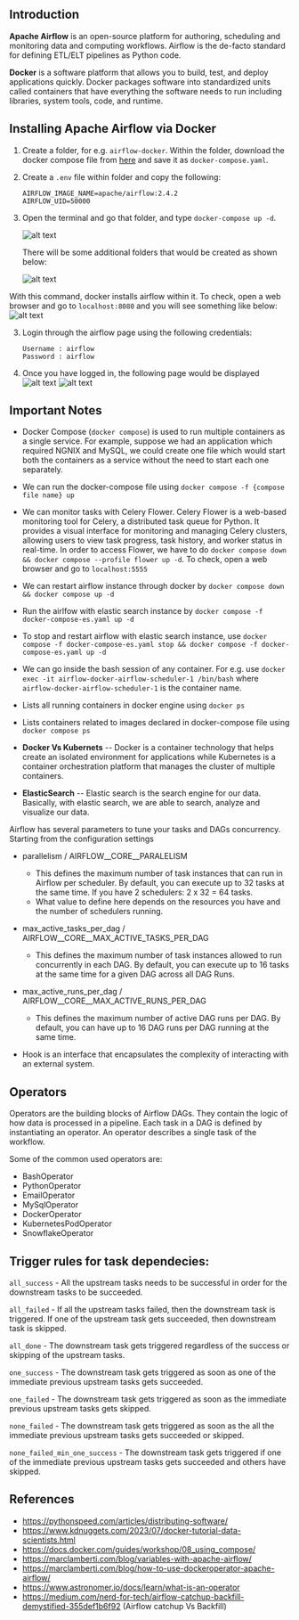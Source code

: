 Introduction
------------
**Apache Airflow** is an open-source platform for authoring, scheduling and monitoring data and computing workflows. Airflow is the de-facto standard for defining ETL/ELT pipelines as Python code.

**Docker** is a software platform that allows you to build, test, and deploy applications quickly. Docker packages software into standardized units called containers that have everything the software needs to run including libraries, system tools, code, and runtime.

Installing Apache Airflow via Docker
------------------------------------
1. Create a folder, for e.g. `airflow-docker`. Within the folder, download the docker compose file from [here](https://airflow.apache.org/docs/apache-airflow/2.5.1/docker-compose.yaml) and save it as `docker-compose.yaml`.

2. Create a `.env` file within folder and copy the following:

	~~~
	AIRFLOW_IMAGE_NAME=apache/airflow:2.4.2
	AIRFLOW_UID=50000
	~~~

2. Open the terminal and go that folder, and type `docker-compose up -d`.

    ![alt text](images/docker-airflow.png "Installing airflow through docker")

	There will be some additional folders that would be created as shown below:

	![alt text](images/docker-airflow2.png "Airflow through docker")


With this command, docker installs airflow within it. To check, open a web browser and go to `localhost:8080` and you will see something like below:
![alt text](images/airflow-login.png "Airflow login page")

3. Login through the airflow page using the following credentials:
	~~~
	Username : airflow
	Password : airflow
	~~~

4. Once you have logged in, the following page would be displayed
![alt text](images/airflow-login2.png "Airflow login page")
![alt text](images/airflow-login3.png "Airflow login page")


Important Notes
---------------
+ Docker Compose (`docker compose`) is used to run multiple containers as a single service. For example, suppose we had an application which required NGNIX and MySQL, we could create one file which would start both the containers as a service without the need to start each one separately.

+ We can run the docker-compose file using `docker compose -f {compose file name} up`

+ We can monitor tasks with Celery Flower. Celery Flower is a web-based monitoring tool for Celery, a distributed task queue for Python. It provides a visual interface for monitoring and managing Celery clusters, allowing users to view task progress, task history, and worker status in real-time.
In order to access Flower, we have to do `docker compose down && docker compose --profile flower up -d`. To check, open a web browser and go to `localhost:5555`

+ We can restart airflow instance through docker by `docker compose down && docker compose up -d`

+ Run the airlfow with elastic search instance by `docker compose -f docker-compose-es.yaml up -d`

+ To stop and restart airflow with elastic search instance, use `docker compose -f docker-compose-es.yaml stop && docker compose -f docker-compose-es.yaml up -d`

+ We can go inside the bash session of any container. For e.g. use `docker exec -it airflow-docker-airflow-scheduler-1 /bin/bash` where `airflow-docker-airflow-scheduler-1` is the container name.

+ Lists all running containers in docker engine using `docker ps`

+ Lists containers related to images declared in docker-compose file using `docker compose ps`

+ **Docker Vs Kubernets** -- Docker is a container technology that helps create an isolated environment for applications while Kubernetes is a container orchestration platform that manages the cluster of multiple containers.

+ **ElasticSearch** -- Elastic search is the search engine for our data. Basically, with elastic search, we are able to search, analyze and visualize our data.

Airflow has several parameters to tune your tasks and DAGs concurrency. Starting from the configuration settings
+ parallelism / AIRFLOW__CORE__PARALELISM
	- This defines the maximum number of task instances that can run in Airflow per scheduler. By default, you can execute up to 32 tasks at the same time. If you have 2 schedulers: 2 x 32 = 64 tasks.
	- What value to define here depends on the resources you have and the number of schedulers running.

+ max_active_tasks_per_dag / AIRFLOW__CORE__MAX_ACTIVE_TASKS_PER_DAG
	- This defines the maximum number of task instances allowed to run concurrently in each DAG. By default, you can execute up to 16 tasks at the same time for a given DAG across all DAG Runs.

+ max_active_runs_per_dag / AIRFLOW__CORE__MAX_ACTIVE_RUNS_PER_DAG
	- This defines the maximum number of active DAG runs per DAG. By default, you can have up to 16 DAG runs per DAG running at the same time.

+ Hook is an interface that encapsulates the complexity of interacting with an external system.


Operators
---------
Operators are the building blocks of Airflow DAGs. They contain the logic of how data is processed in a pipeline. Each task in a DAG is defined by instantiating an operator. An operator describes a single task of the workflow. 

Some of the common used operators are:
+ BashOperator 
+ PythonOperator 
+ EmailOperator
+ MySqlOperator
+ DockerOperator
+ KubernetesPodOperator
+ SnowflakeOperator


Trigger rules for task dependecies:
-----------------------------------
`all_success` - All the upstream tasks needs to be successful in order for the downstream tasks to be succeeded.

`all_failed` - If all the upstream tasks failed, then the downstream task is triggered. If one of the upstream task gets succeeded, then downstream task is skipped.

`all_done` - The downstream task gets triggered regardless of the success or skipping of the upstream tasks.

`one_success` - The downstream task gets triggered as soon as one of the immediate previous upstream tasks gets succeeded.

`one_failed` - The downstream task gets triggered as soon as the immediate previous upstream tasks gets skipped.

`none_failed` - The downstream task gets triggered as soon as the all the immediate previous upstream tasks gets succeeded or skipped.

`none_failed_min_one_success` - The downstream task gets triggered if one of the immediate previous upstream tasks gets succeeded and others have skipped.

References
----------
+ https://pythonspeed.com/articles/distributing-software/
+ https://www.kdnuggets.com/2023/07/docker-tutorial-data-scientists.html
+ https://docs.docker.com/guides/workshop/08_using_compose/
+ https://marclamberti.com/blog/variables-with-apache-airflow/
+ https://marclamberti.com/blog/how-to-use-dockeroperator-apache-airflow/
+ https://www.astronomer.io/docs/learn/what-is-an-operator
+ https://medium.com/nerd-for-tech/airflow-catchup-backfill-demystified-355def1b6f92 (Airflow catchup Vs Backfill)
